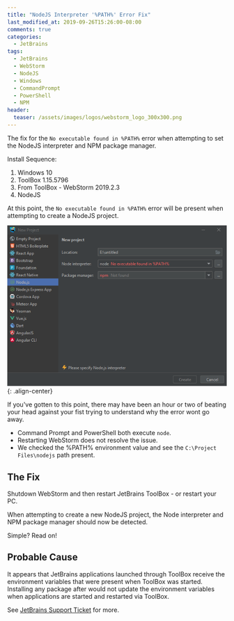 ```yaml
---
title: "NodeJS Interpreter '%PATH%' Error Fix"
last_modified_at: 2019-09-26T15:26:00-08:00
comments: true
categories:
  - JetBrains
tags:
  - JetBrains
  - WebStorm
  - NodeJS
  - Windows
  - CommandPrompt
  - PowerShell
  - NPM
header:
  teaser: /assets/images/logos/webstorm_logo_300x300.png
---
```


The fix for the `No executable found in %PATH%` error when attempting to set the NodeJS interpreter and NPM package manager.

Install Sequence:

1. Windows 10
2. ToolBox 1.15.5796
3. From ToolBox - WebStorm 2019.2.3
4. NodeJS

At this point, the `No executable found in %PATH%` error will be present when attempting to create a NodeJS project.

![image-center](/assets/images/2019-09-28-webstorm-windows-path-issue/WebStorm-NodeJS-Interpreter-Path-Not-Found.png){: .align-center}

If you've gotten to this point, there may have been an hour or two of beating your head against your fist trying to understand why the error wont go away.

- Command Prompt and PowerShell both execute `node`.
- Restarting WebStorm does not resolve the issue.
- We checked the %PATH% environment value and see the `C:\Project Files\nodejs` path present.

## The Fix

Shutdown WebStorm and then restart JetBrains ToolBox - or restart your PC.

When attempting to create a new NodeJS project, the Node interpreter and NPM package manager should now be detected.

Simple? Read on!

## Probable Cause

It appears that JetBrains applications launched through ToolBox receive the environment variables that were present when ToolBox was started. Installing any package after would not update the environment variables when applications are started and restarted via ToolBox.

See [JetBrains Support Ticket](https://intellij-support.jetbrains.com/hc/en-us/community/posts/115000684650-Windows-Terminal-PATH-is-missing-environment-variables) for more.
